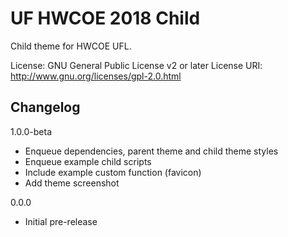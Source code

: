# UF HWCOE 2018 Child

Child theme for HWCOE UFL.

License: GNU General Public License v2 or later
License URI: http://www.gnu.org/licenses/gpl-2.0.html

## Changelog

1.0.0-beta
- Enqueue dependencies, parent theme and child theme styles
- Enqueue example child scripts
- Include example custom function (favicon)
- Add theme screenshot

0.0.0 
- Initial pre-release